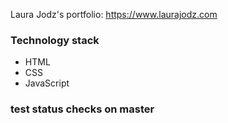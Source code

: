 Laura Jodz's portfolio:  https://www.laurajodz.com


### Technology stack

+ HTML
+ CSS
+ JavaScript

### test status checks on master
